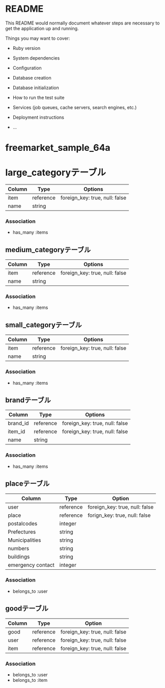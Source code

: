 # README

This README would normally document whatever steps are necessary to get the
application up and running.

Things you may want to cover:

* Ruby version

* System dependencies

* Configuration

* Database creation

* Database initialization

* How to run the test suite

* Services (job queues, cache servers, search engines, etc.)

* Deployment instructions

* ...
# freemarket_sample_64a

# large_categoryテーブル

|Column|Type|Options|
|------|----|------|
|item|reference|foreign_key: true, null: false|
|name|string|

### Association
- has_many :items


## medium_categoryテーブル

|Column|Type|Options|
|------|----|------|
|item|reference|foreign_key: true, null: false|
|name|string|

### Association
- has_many :items


## small_categoryテーブル

|Column|Type|Options|
|------|----|-------|
|item|reference|foreign_key: true, null: false|
|name|string|
### Association
- has_many :items


## brandテーブル

|Column|Type|Options|
|------|----|-------|
|brand_id|reference|foreign_key: true, null: false|
|item_id|reference|foreign_key: true, null: false|
|name|string|

### Association
- has_many :items

## placeテーブル

|Column|Type|Option|
|------|----|------|
|user|reference|foreign_key: true, null: false|
|place|reference|forign_key: true, null: false|
|postalcodes|integer|
|Prefectures|string|
|Municipalities|string|
|numbers|string|
|buildings|string|
|emergency contact|integer|

### Association
- belongs_to :user

## goodテーブル

|Column|Type|Option|
|------|----|------|
|good|reference|foreign_key: true, null: false|
|user|reference|foreign_key: true, null: false|
|item|reference|foreign_key: true, null: false|

### Association
- belongs_to :user
- belongs_to :item
